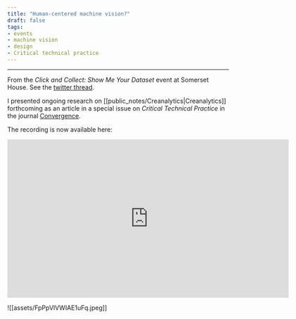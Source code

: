 ```yaml
---
title: "Human-centered machine vision?"
draft: false
tags:
- events
- machine vision
- design
- Critical technical practice
---
```

---

From the _Click and Collect: Show Me Your Dataset_ event at Somerset House. See the  [twitter thread](https://twitter.com/sh_studios_/status/1626900453828005889?s=20). 

I presented ongoing research on [[public_notes/Creanalytics|Creanalytics]] forthcoming as an article in a special issue on _Critical Technical Practice_ in the journal [Convergence](https://journals.sagepub.com/home/con).

The recording is now available here:

<iframe title="vimeo-player" src="https://player.vimeo.com/video/806397141?h=0470a6a1ef" width="640" height="360" frameborder="0"    allowfullscreen></iframe>

![[assets/FpPpVlVWIAE1uFq.jpeg]]